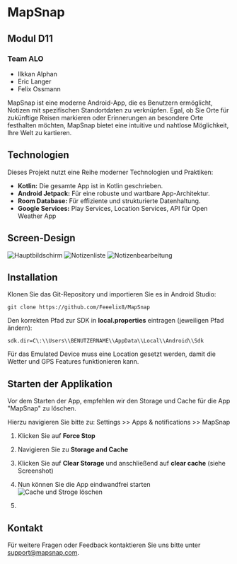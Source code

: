 # MapSnap

## Modul D11

### Team ALO

* Ilkkan Alphan
* Eric Langer
* Felix Ossmann

MapSnap ist eine moderne Android-App, die es Benutzern ermöglicht, Notizen mit spezifischen Standortdaten zu verknüpfen. Egal, ob Sie Orte für zukünftige Reisen markieren oder Erinnerungen an besondere Orte festhalten möchten, MapSnap bietet eine intuitive und nahtlose Möglichkeit, Ihre Welt zu kartieren.

## Technologien

Dieses Projekt nutzt eine Reihe moderner Technologien und Praktiken:

- **Kotlin:** Die gesamte App ist in Kotlin geschrieben.
- **Android Jetpack:** Für eine robuste und wartbare App-Architektur.
- **Room Database:** Für effiziente und strukturierte Datenhaltung.
- **Google Services:** Play Services, Location Services, API für Open Weather App

## Screen-Design

![Hauptbildschirm](https://i.postimg.cc/Jzc18zzH/Mainscreen.png)
![Notizenliste](https://i.postimg.cc/LX7SDqNw/Notizenliste.png)
![Notizenbearbeitung](https://i.postimg.cc/pdcyNLsY/Notizenbearbeitung.png)

## Installation

Klonen Sie das Git-Repository und importieren Sie es in Android Studio:
```
git clone https://github.com/Feeelix8/MapSnap
```

Den korrekten Pfad zur SDK in **local.properties** eintragen (jeweiligen Pfad ändern):
```
sdk.dir=C\:\\Users\\BENUTZERNAME\\AppData\\Local\\Android\\Sdk
```

Für das Emulated Device muss eine Location gesetzt werden, damit die Wetter und GPS Features funktionieren kann.

## Starten der Applikation

Vor dem Starten der App, empfehlen wir den Storage und Cache für die App "MapSnap" zu löschen.

Hierzu navigieren Sie bitte zu: Settings >> Apps & notifications >> MapSnap

1. Klicken Sie auf **Force Stop**
2. Navigieren Sie zu **Storage and Cache**
3. Klicken Sie auf **Clear Storage** und anschließend auf **clear cache** (siehe Screenshot)
4. Nun können Sie die App eindwandfrei starten
![Cache und Stroge löschen](https://i.postimg.cc/8PfGBFZM/mapsnap-cache.png)


1. 

## Kontakt

Für weitere Fragen oder Feedback kontaktieren Sie uns bitte unter [support@mapsnap.com](mailto:support@mapsnap.com).

